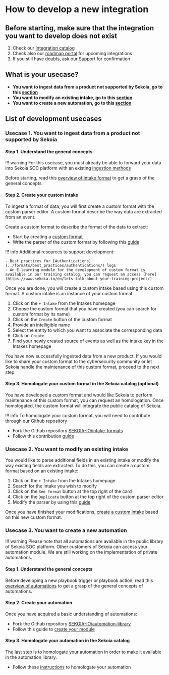 # How to develop a new integration

## Before starting, make sure that the integration you want to develop does not exist

1. Check our [Integration catalog](https://www.sekoia.io/en/integrations-catalog/)
2. Check also our [roadmap portal](https://roadmap-integrations.sekoia.io/tabs/18-coming-next) for upcoming integrations
3. If you still have doubts, ask our Support for confirmation

## What is your usecase?

- **You want to ingest data from a product not supported by Sekoia, go to this [section](#usecase-1-you-want-to-ingest-data-from-a-product-not-supported-by-sekoia)**
- **You want to modify an existing intake, go to this [section](#usecase-2-you-want-to-modify-an-existing-intake)**
- **You want to create a new automation, go to this [section](#usecase-3-you-want-to-create-a-new-automation)**

## List of development usecases

### Usecase 1. You want to ingest data from a product not supported by Sekoia

#### Step 1. Understand the general concepts

!!! warning
    For this usecase, you must already be able to forward your data into Sekoia SOC platform with an existing [ingestion methods](https://docs.sekoia.io/xdr/features/collect/ingestion_methods/)

Before starting, read this [overview of intake format](../formats/overview/) to get a grasp of the general concepts.

#### Step 2. Create your custom intake

To ingest a format of data, you will first create a custom format with the custom parser editor. A custom format describe the way data are extracted from an event.

Create a custom format to describe the format of the data to extract:

- Start by creating a [custom format](../formats/create_a_format/#custom-format-creation-on-the-platform)
- Write the parser of the custom format by following this [guide](../formats/parser/) 

!!! info
    Additional resources to support development:

    - Best practices for [Authentications](../formats/best_practices/authentications/) logs
    - An E-learning module for the development of custom format is available in our training catalog, you can request an access [here](https://www.sekoia.io/en/lets-talk-about-your-training-project/)

Once you are done, you will create a custom intake based using this custom format. A custom intake is an instance of your custom format.

1. Click on the `+ Intake` from the Intakes homepage
2. Choose the custom format that you have created (you can search for custom format by its name)
3. Click on the `Create` button of the custom format
4. Provide an intelligible name
5. Select the entity to which you want to associate the corresponding data
6. Click on `Create`
7. Find your newly created source of events as well as the intake key in the Intakes homepage

You have now successfully ingested data from a new product. If you would like to share your custom format to the cybersecurity community or let Sekoia handle the maintenance of this custom format, proceed to the next step.

#### Step 3. Homologate your custom format in the Sekoia catalog (optional)

You have developed a custom format and would like Sekoia to perform maintenance of this custom format, you can request an homologation. Once homologated, the custom format will integrate the public catalog of Sekoia.

!!! info
    To homologate your custom format, you will need to contribute through our Github repository 

- Fork the Github repository [SEKOIA-IO/intake-formats](https://github.com/SEKOIA-IO/intake-formats)
- Follow this contribution [guide](../formats/contribute/)

### Usecase 2. You want to modify an existing intake

You would like to parse additional fields in an existing intake or modify the way existing fields are extracted. To do this, you can create a custom format based on an existing intake:

1. Click on the `+ Intake` from the Intakes homepage
2. Search for the intake you wish to modify
3. Click on the `See format` button at the top right of the card
4. Click on the `Duplicate` button at the top right of the custom parser editor
5. Modify the parser by using this [guide](../formats/parser/) 

Once you have finished your modifications, [create a custom intake](#step-2-create-your-custom-intake) based on this new custom format.

### Usecase 3. You want to create a new automation

!!! warning
    Please note that all automations are available in the public library of Sekoia SOC platform. Other customers of Sekoia can access your automation module. We are still working on the implementation of private automations.

#### Step 1. Understand the general concepts

Before developing a new playbook trigger or playbook action, read this [overview of automations](../automation/overview) to get a grasp of the general concepts of automations.

#### Step 2. Create your automation

Once you have acquired a basic understanding of automations:

- Fork the Github repository [SEKOIA-IO/automation-library](https://github.com/SEKOIA-IO/automation-library)
- Follow this guide to [create your module](../automation/create_a_module/)

#### Step 3. Homologate your automation in the Sekoia catalog

The last step is to homologate your automation in order to make it available in the automation library.

- Follow these [instructions](../automation/create_a_module/#homologation-request) to homologate your automation